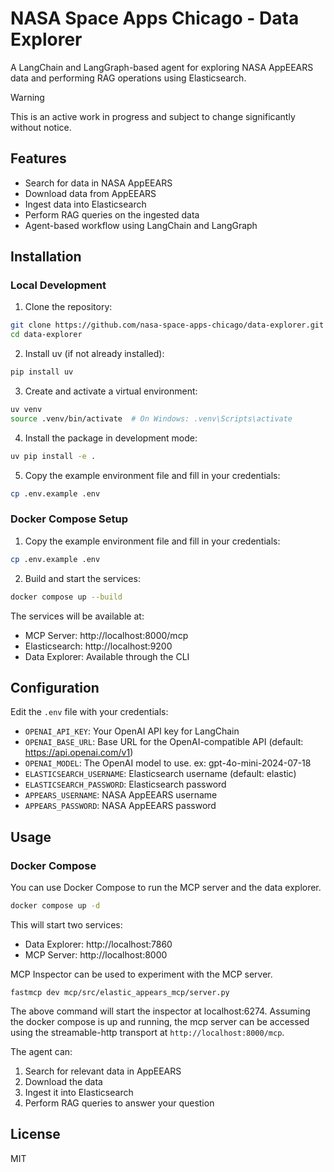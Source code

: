 # NASA Space Apps Chicago - Data Explorer

A LangChain and LangGraph-based agent for exploring NASA AppEEARS data and performing RAG operations using Elasticsearch.

> [!WARNING]
> This is an active work in progress and subject to change significantly without notice.

## Features

- Search for data in NASA AppEEARS
- Download data from AppEEARS
- Ingest data into Elasticsearch
- Perform RAG queries on the ingested data
- Agent-based workflow using LangChain and LangGraph

## Installation

### Local Development

1. Clone the repository:
```bash
git clone https://github.com/nasa-space-apps-chicago/data-explorer.git
cd data-explorer
```

2. Install uv (if not already installed):
```bash
pip install uv
```

3. Create and activate a virtual environment:
```bash
uv venv
source .venv/bin/activate  # On Windows: .venv\Scripts\activate
```

4. Install the package in development mode:
```bash
uv pip install -e .
```

5. Copy the example environment file and fill in your credentials:
```bash
cp .env.example .env
```

### Docker Compose Setup

1. Copy the example environment file and fill in your credentials:
```bash
cp .env.example .env
```

2. Build and start the services:
```bash
docker compose up --build
```

The services will be available at:
- MCP Server: http://localhost:8000/mcp
- Elasticsearch: http://localhost:9200
- Data Explorer: Available through the CLI

## Configuration

Edit the `.env` file with your credentials:

- `OPENAI_API_KEY`: Your OpenAI API key for LangChain
- `OPENAI_BASE_URL`: Base URL for the OpenAI-compatible API (default: https://api.openai.com/v1)
- `OPENAI_MODEL`: The OpenAI model to use.  ex: gpt-4o-mini-2024-07-18
- `ELASTICSEARCH_USERNAME`: Elasticsearch username (default: elastic)
- `ELASTICSEARCH_PASSWORD`: Elasticsearch password
- `APPEARS_USERNAME`: NASA AppEEARS username
- `APPEARS_PASSWORD`: NASA AppEEARS password

## Usage

### Docker Compose

You can use Docker Compose to run the MCP server and the data explorer.

```bash
docker compose up -d
```

This will start two services:

  - Data Explorer: http://localhost:7860
  - MCP Server: http://localhost:8000


MCP Inspector can be used to experiment with the MCP server.

```
fastmcp dev mcp/src/elastic_appears_mcp/server.py
```

The above command will start the inspector at localhost:6274.  Assuming the docker compose is up and running, the mcp server can be accessed using the streamable-http transport at `http://localhost:8000/mcp`.

The agent can:
1. Search for relevant data in AppEEARS
2. Download the data
3. Ingest it into Elasticsearch
4. Perform RAG queries to answer your question


## License

MIT